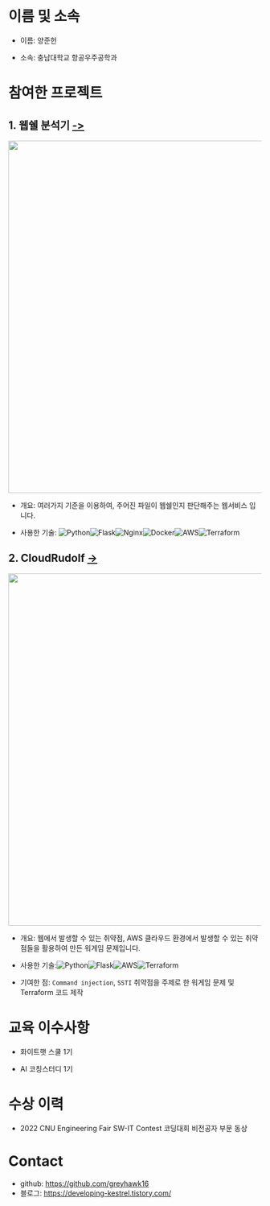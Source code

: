 # 이름 및 소속
- 이름: 양준헌
   
- 소속: 충남대학교 항공우주공학과

# 참여한 프로젝트

## 1. 웹쉘 분석기 [->](https://github.com/greyhawk16/webshell_detector)
<img src="https://github.com/greyhawk16/greyhawk16/assets/97436830/1fe1d44d-a8dc-475b-a421-a040fd709d84" width="700"/>


   - 개요: 여러가지 기준을 이용하여, 주어진 파일이 웹쉘인지 판단해주는 웹서비스 입니다.
     
   - 사용한 기술: ![Python](https://img.shields.io/badge/python-3670A0?style=for-the-badge&logo=python&logoColor=ffdd54)![Flask](https://img.shields.io/badge/flask-%23000.svg?style=for-the-badge&logo=flask&logoColor=white)![Nginx](https://img.shields.io/badge/nginx-%23009639.svg?style=for-the-badge&logo=nginx&logoColor=white)![Docker](https://img.shields.io/badge/docker-%230db7ed.svg?style=for-the-badge&logo=docker&logoColor=white)![AWS](https://img.shields.io/badge/AWS-%23FF9900.svg?style=for-the-badge&logo=amazon-aws&logoColor=white)![Terraform](https://img.shields.io/badge/terraform-%235835CC.svg?style=for-the-badge&logo=terraform&logoColor=white)

## 2. CloudRudolf [->](https://github.com/greyhawk16/CloudRudolf)

<img src="https://github.com/greyhawk16/greyhawk16/assets/97436830/0344fcb9-fc91-42a2-bc67-87f59dbe1739" width="700"/>

   - 개요: 웹에서 발생할 수 있는 취약점, AWS 클라우드 환경에서 발생할 수 있는 취약점들을 활용하여 만든 워게임 문제입니다.
     
   - 사용한 기술:![Python](https://img.shields.io/badge/python-3670A0?style=for-the-badge&logo=python&logoColor=ffdd54)![Flask](https://img.shields.io/badge/flask-%23000.svg?style=for-the-badge&logo=flask&logoColor=white)![AWS](https://img.shields.io/badge/AWS-%23FF9900.svg?style=for-the-badge&logo=amazon-aws&logoColor=white)![Terraform](https://img.shields.io/badge/terraform-%235835CC.svg?style=for-the-badge&logo=terraform&logoColor=white)
     
   - 기여한 점: `Command injection`, `SSTI` 취약점을 주제로 한 워게임 문제 및 Terraform 코드 제작

# 교육 이수사항

- 화이트햇 스쿨 1기

- AI 코칭스터디 1기

# 수상 이력

- 2022 CNU Engineering Fair SW-IT Contest 코딩대회 비전공자 부문 동상


# Contact
- github: https://github.com/greyhawk16
- 블로그: https://developing-kestrel.tistory.com/

